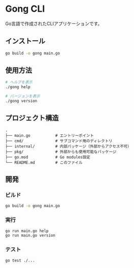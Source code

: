 # Gong CLI

Go言語で作成されたCLIアプリケーションです。

## インストール

```bash
go build -o gong main.go
```

## 使用方法

```bash
# ヘルプを表示
./gong help

# バージョンを表示
./gong version
```

## プロジェクト構造

```
.
├── main.go           # エントリーポイント
├── cmd/              # サブコマンド用のディレクトリ
├── internal/         # 内部パッケージ（外部からアクセス不可）
├── pkg/              # 外部からも使用可能なパッケージ
├── go.mod            # Go modules設定
└── README.md         # このファイル
```

## 開発

### ビルド

```bash
go build -o gong main.go
```

### 実行

```bash
go run main.go help
go run main.go version
```

### テスト

```bash
go test ./...
```
